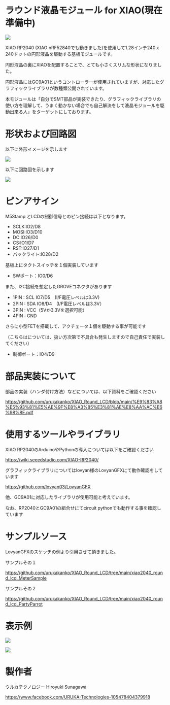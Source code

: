 # ラウンド液晶モジュール for XIAO(現在準備中)

![](gaiken.jpg)

XIAO RP2040 (XIAO nRF52840でも動きました)を使用して1.28インチ240ｘ240ドットの円形液晶を駆動する基板モジュールです。

円形液晶の裏にXIAOを配置することで、とても小さくスリムな形状になりました。

円形液晶にはGC9A01というコントローラーが使用されていますが、対応したグラフィックライブラリが数種類公開されています。

本モジュールは「自分でSMT部品が実装できたり、グラフィックライブラリの使い方を理解して、うまく動かない場合でも自己解決をして液晶モジュールを駆動出来る人」をターゲットにしております。



# 形状および回路図

以下に外形イメージを示します

![](pcb_image.png)



以下に回路図を示します

![](schematic.png)





# ピンアサイン

M5Stamp とLCDの制御信号とのピン接続は以下となります。

- SCLK:IO2/D8
- MOSI:IO3/D10
- DC:IO26/D0
- CS:IO1/D7
- RST:IO27/D1
- バックライト:IO28/D2



基板上にタクトスイッチを１個実装しています

- SWポート：IO0/D6



また、I2C接続を想定したGROVEコネクタがあります

- 1PIN : SCL  IO7/D5　(I/F電圧レベルは3.3V)
- 2PIN : SDA  IO8/D4　(I/F電圧レベルは3.3V）
- 3PIN : VCC（5Vか3.3Vを選択可能）
- 4PIN : GND 



さらに小型FETを搭載して、アクチェータ１個を駆動する事が可能です

（こちらはについては、扱い方次第で不具合も発生しますので自己責任で実装してください）

- 制御ポート：IO4/D9



# 部品実装について

部品の実装（ハンダ付け方法）などについては、以下資料をご確認ください

https://github.com/urukakanko/XIAO_Round_LCD/blob/main/%E9%83%A8%E5%93%81%E5%AE%9F%E8%A3%85%E3%81%AE%E8%AA%AC%E6%98%8E.pdf



# 使用するツールやライブラリ

XIAO RP2040のArduinoやPythonの導入については以下をご確認ください

https://wiki.seeedstudio.com/XIAO-RP2040/

グラフィックライブラリについてはlovyan様のLovyanGFXにて動作確認をしています

https://github.com/lovyan03/LovyanGFX

他、GC9A01に対応したライブラリが使用可能と考えています。

なお、RP2040とGC9A01の組合せにてcircuit pythonでも動作する事を確認しています




# サンプルソース

LovyanGFXのスケッチの例より引用させて頂きました。

サンプルその１

https://github.com/urukakanko/XIAO_Round_LCD/tree/main/xiao2040_round_lcd_MeterSample


サンプルその２

https://github.com/urukakanko/XIAO_Round_LCD/tree/main/xiao2040_round_lcd_PartyParrot



# 表示例

![](meter.jpg)

![](parrot.jpg)




# 製作者

ウルカテクノロジー
Hiroyuki Sunagawa

https://www.facebook.com/URUKA-Technologies-105478404379918
